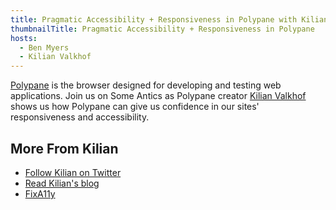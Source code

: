 ```yaml
---
title: Pragmatic Accessibility + Responsiveness in Polypane with Kilian Valkhof
thumbnailTitle: Pragmatic Accessibility + Responsiveness in Polypane
hosts:
  - Ben Myers
  - Kilian Valkhof
---
```


[Polypane](https://polypane.app) is the browser designed for developing and testing web applications. Join us on Some Antics as Polypane creator [Kilian Valkhof](https://twitter.com/kilianvalkhof) shows us how Polypane can give us confidence in our sites' responsiveness and accessibility.

## More From Kilian

- [Follow Kilian on Twitter](https://twitter.com/kilianvalkhof)
- [Read Kilian's blog](https://kilianvalkhof.com/)
- [FixA11y](https://fixa11y.com)